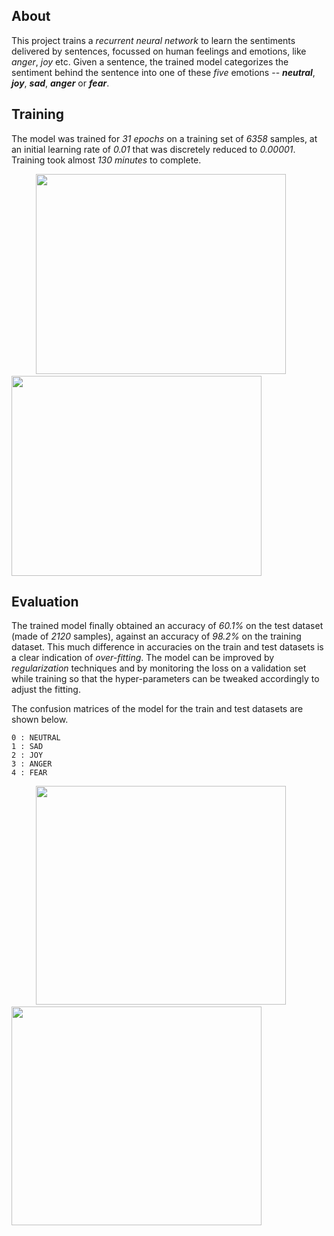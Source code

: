 ## About
This project trains a *recurrent neural network* to learn the sentiments delivered by sentences, focussed on human feelings and emotions, like *anger*, *joy* etc. Given a sentence, the trained model categorizes the sentiment behind the sentence into one of these *five* emotions -- ***neutral***, ***joy***, ***sad***, ***anger*** or ***fear***.

## Training
The model was trained for *31 epochs* on a training set of *6358* samples, at an initial learning rate of *0.01* that was discretely reduced to *0.00001*. Training took almost *130 minutes* to complete.

&nbsp;&nbsp;&nbsp;&nbsp;&nbsp;&nbsp;&nbsp;&nbsp;&nbsp;&nbsp;<img src="https://user-images.githubusercontent.com/66432513/120900641-8b80ee80-c653-11eb-833d-8bab5e9dff6c.png" width = '400' height = '320'>
&nbsp;&nbsp;&nbsp;&nbsp;&nbsp;&nbsp;&nbsp;&nbsp;&nbsp;&nbsp;<img src="https://user-images.githubusercontent.com/66432513/120900640-8a4fc180-c653-11eb-9bfe-6b88628f2826.png" width = '400' height = '320'>

## Evaluation
The trained model finally obtained an accuracy of *60.1%* on the test dataset (made of *2120* samples), against an accuracy of *98.2%* on the training dataset. This much difference in accuracies on the train and test datasets is a clear indication of *over-fitting*. The model can be improved by *regularization* techniques and by monitoring the loss on a validation set while training so that the hyper-parameters can be tweaked accordingly to adjust the fitting.

The confusion matrices of the model for the train and test datasets are shown below. 
    
    0 : NEUTRAL
    1 : SAD
    2 : JOY
    3 : ANGER
    4 : FEAR
    
&nbsp;&nbsp;&nbsp;&nbsp;&nbsp;&nbsp;&nbsp;&nbsp;&nbsp;&nbsp;<img src="https://user-images.githubusercontent.com/66432513/120900949-6ab99880-c655-11eb-9779-77ed4677e7e0.png" width = '400' height = '350'>
&nbsp;&nbsp;&nbsp;&nbsp;&nbsp;&nbsp;&nbsp;&nbsp;&nbsp;&nbsp;<img src="https://user-images.githubusercontent.com/66432513/120900952-6c835c00-c655-11eb-93c2-0f51bd18f234.png" width = '400' height = '350'>
